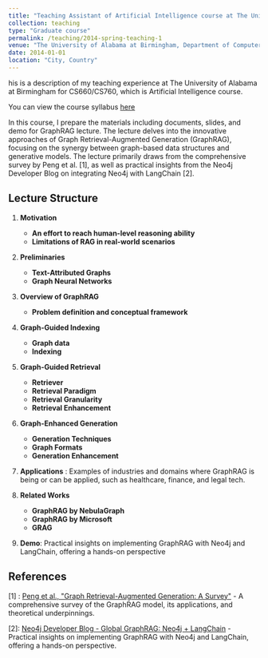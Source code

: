 ```yaml
---
title: "Teaching Assistant of Artificial Intelligence course at The University of Alabama at Birmingham"
collection: teaching
type: "Graduate course"
permalink: /teaching/2014-spring-teaching-1
venue: "The University of Alabama at Birmingham, Department of Computer Science"
date: 2014-01-01
location: "City, Country"
---
```


his is a description of my teaching experience at The University of Alabama at Birmingham for CS660/CS760, which is Artificial Intelligence course.

You can view the course syllabus [here](https://people.cs.uchicago.edu/~hytruongson/UAB/Fall_2024_CS_660_CS_760_Syllabus.pdf)


In this course, I prepare the materials including documents, slides, and demo for GraphRAG lecture. The lecture delves into the innovative approaches of Graph Retrieval-Augmented Generation (GraphRAG), focusing on the synergy between graph-based data structures and generative models. The lecture primarily draws from the comprehensive survey by Peng et al. [1], as well as practical insights from the Neo4j Developer Blog on integrating Neo4j with LangChain [2].

## Lecture Structure

1. **Motivation**
   - **An effort to reach human-level reasoning ability**
   - **Limitations of RAG in real-world scenarios**

2. **Preliminaries**
   - **Text-Attributed Graphs**
   - **Graph Neural Networks**

3. **Overview of GraphRAG**
   - **Problem definition and conceptual framework**

4. **Graph-Guided Indexing**
   - **Graph data**
   - **Indexing**

5. **Graph-Guided Retrieval**
   - **Retriever**
   - **Retrieval Paradigm**
   - **Retrieval Granularity**
   - **Retrieval Enhancement**

6. **Graph-Enhanced Generation**
   - **Generation Techniques**
   - **Graph Formats**
   - **Generation Enhancement**

7. **Applications** : Examples of industries and domains where GraphRAG is being or can be applied, such as healthcare, finance, and legal tech.

8. **Related Works**
   - **GraphRAG by NebulaGraph**
   - **GraphRAG by Microsoft**
   - **GRAG**

9. **Demo**: Practical insights on implementing GraphRAG with Neo4j and LangChain, offering a hands-on perspective

## References

\[1\] : [Peng et al., "Graph Retrieval-Augmented Generation: A Survey"](https://www.arxiv.org/abs/2408.08921) - A comprehensive survey of the GraphRAG model, its applications, and theoretical underpinnings.

\[2\]: [Neo4j Developer Blog - Global GraphRAG: Neo4j + LangChain](https://neo4j.com/developer-blog/global-graphrag-neo4j-langchain/) - Practical insights on implementing GraphRAG with Neo4j and LangChain, offering a hands-on perspective.